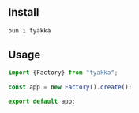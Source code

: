 #

## Install

`bun i tyakka`

## Usage

```typescript
import {Factory} from "tyakka";

const app = new Factory().create();

export default app;
```
